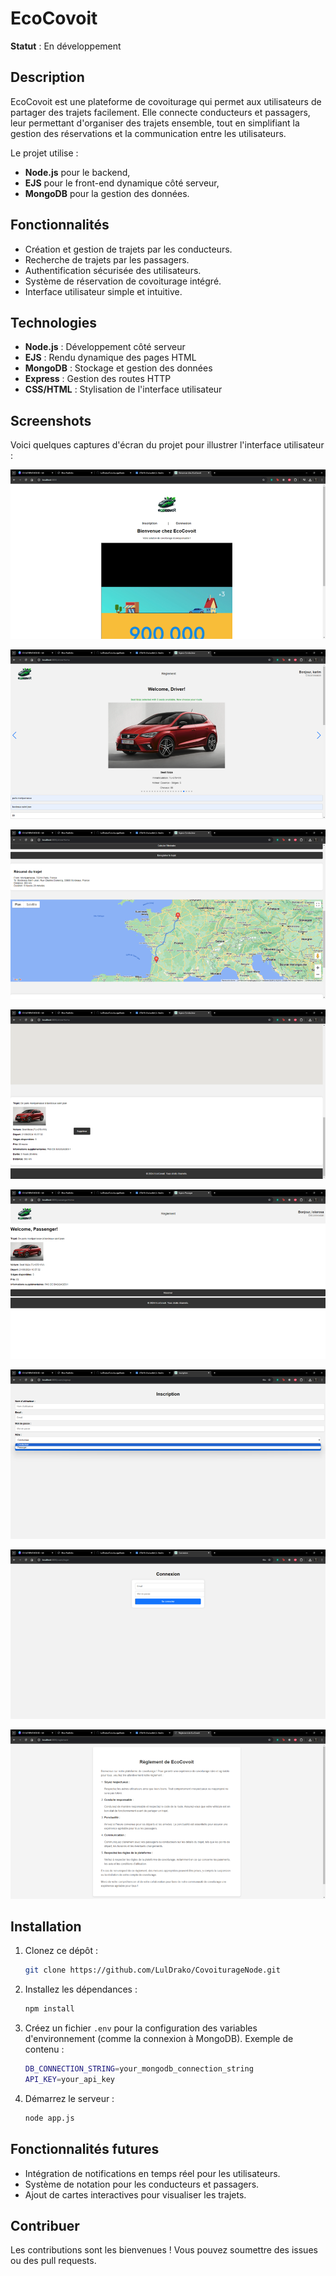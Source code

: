 
# EcoCovoit

**Statut** : En développement

## Description

EcoCovoit est une plateforme de covoiturage qui permet aux utilisateurs de partager des trajets facilement. Elle connecte conducteurs et passagers, leur permettant d'organiser des trajets ensemble, tout en simplifiant la gestion des réservations et la communication entre les utilisateurs.

Le projet utilise :
- **Node.js** pour le backend,
- **EJS** pour le front-end dynamique côté serveur,
- **MongoDB** pour la gestion des données.

## Fonctionnalités

- Création et gestion de trajets par les conducteurs.
- Recherche de trajets par les passagers.
- Authentification sécurisée des utilisateurs.
- Système de réservation de covoiturage intégré.
- Interface utilisateur simple et intuitive.

## Technologies

- **Node.js** : Développement côté serveur
- **EJS** : Rendu dynamique des pages HTML
- **MongoDB** : Stockage et gestion des données
- **Express** : Gestion des routes HTTP
- **CSS/HTML** : Stylisation de l'interface utilisateur

## Screenshots

Voici quelques captures d'écran du projet pour illustrer l'interface utilisateur :

![alt text](/images/image-6.png)

![alt text](/images/image.png)

![alt text](/images/image-1.png)

![alt text](/images/image-2.png)

![alt text](/images/image-4.png)

![alt text](/images/image-5.png)

![alt text](/images/image-7.png)

![alt text](/images/image-3.png)

## Installation

1. Clonez ce dépôt :
   ```bash
   git clone https://github.com/LulDrako/CovoiturageNode.git
   ```
2. Installez les dépendances :
   ```bash
   npm install
   ```
3. Créez un fichier `.env` pour la configuration des variables d'environnement (comme la connexion à MongoDB). Exemple de contenu :
   ```bash
   DB_CONNECTION_STRING=your_mongodb_connection_string
   API_KEY=your_api_key
   ```
4. Démarrez le serveur :
   ```bash
   node app.js
   ```

## Fonctionnalités futures

- Intégration de notifications en temps réel pour les utilisateurs.
- Système de notation pour les conducteurs et passagers.
- Ajout de cartes interactives pour visualiser les trajets.

## Contribuer

Les contributions sont les bienvenues ! Vous pouvez soumettre des issues ou des pull requests.